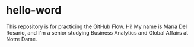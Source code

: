 # hello-word
This repository is for practicing the GitHub Flow.
Hi! My name is María Del Rosario, and I'm a senior studying Business Analytics and Global Affairs at Notre Dame. 
